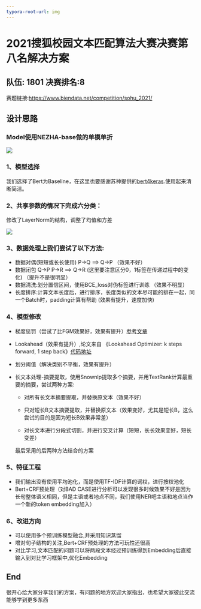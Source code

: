 ```yaml
---
typora-root-url: img
---
```



# 2021搜狐校园文本匹配算法大赛决赛第八名解决方案
## 队伍: 1801  决赛排名:8 
赛题链接:https://www.biendata.net/competition/sohu_2021/
## 设计思路  
### Model使用NEZHA-base做的单模单折 

![](3.svg)

### 1、模型选择  
我们选择了Bert为Baseline，在这里也要感谢苏神提供的[bert4keras](https://github.com/bojone/bert4keras).使用起来清晰简洁。

### 2、共享参数的情况下完成六分类： 

修改了LayerNorm的结构，调整了均值和方差

![](2.svg)

### 3、数据处理上我们尝试了以下方法:  

- 数据对偶(短短或长长使用)  P->Q  ==>  Q->P （效果不好）  
- 数据闭包  Q->P P->R  ==> Q->R (这里要注意区分0，1标签在传递过程中的变化)  （提升不是很明显）  
- 数据清洗:划分置信区间，使用BCE_loss对伪标签进行训练 （效果不明显）  
- 长度排序:计算文本长度后，进行排序，长度类似的文本尽可能的排在一起，同一个Batch时，padding计算有帮助 (效果有提升，速度加快)    

### 4、模型修改  

- 梯度惩罚（尝试了比FGM效果好，效果有提升）[参考文章](https://www.spaces.ac.cn/archives/7234)
- Lookahead（效果有提升）,论文来自 《Lookahead Optimizer: k steps forward, 1 step back》[代码地址](https://github.com/bojone/keras_lookahead)
- 划分阈值（解决类别不平衡，效果有提升）  
- 长文本处理-摘要提取，使用Snownlp提取多个摘要，并用TextRank计算最重要的摘要，尝试两种方案:

     - 对所有长文本摘要提取，并替换原文本（效果不好）

     - 只对短长B文本摘要提取，并替换原文本（效果变好，尤其是短长B，这么尝试的目的是因为短长B效果非常差）

     - 对长文本进行分段式切割，并进行交叉计算（短短，长长效果变好，短长变差）

   最后采用的后两种方法结合的方案

### 5、特征工程 

-  我们输出没有使用平均池化，而是使用TF-IDF计算的词权，进行按权池化  
-  Bert+CRF预处理（对BAD CASE进行分析可以发现很多时候效果不好是因为长句整体语义相同，但是主语或者地点不同，我们使用NER吧主语和地点当作一个新的token embedding加入）

### 6、改进方向

- 可以使用多个预训练模型融合,并采用知识蒸馏
- 增对句子结构的关注,Bert+CRF预处理的方法可玩性还很高
- 对比学习,文本匹配的问题可以将两段文本经过预训练得到Embedding后直接输入到对比学习框架中,优化Embedding

## End

很开心给大家分享我们的方案，有问题的地方欢迎大家指出，也希望大家彼此交流能够学到更多东西

